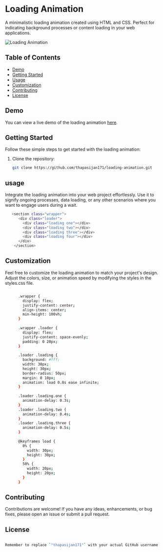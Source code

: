 # Loading Animation

A minimalistic loading animation created using HTML and CSS. Perfect for indicating background processes or content loading in your web applications.

![Loading Animation](preview.gif)

## Table of Contents

- [Demo](#demo)
- [Getting Started](#getting-started)
- [Usage](#usage)
- [Customization](#customization)
- [Contributing](#contributing)
- [License](#license)

## Demo

You can view a live demo of the loading animation [here](#).

## Getting Started

Follow these simple steps to get started with the loading animation:

1. Clone the repository:

   ```bash
   git clone https://github.com/thapasijan171/loading-animation.git

## usage

Integrate the loading animation into your web project effortlessly. Use it to signify ongoing processes, data loading, or any other scenarios where you want to engage users during a wait.


```bash
   <section class="wrapper">
      <div class="loader">
        <div class="loading one"></div>
        <div class="loading two"></div>
        <div class="loading three"></div>
        <div class="loading four"></div>
      </div>
    </section>
```

## Customization

Feel free to customize the loading animation to match your project's design. Adjust the colors, size, or animation speed by modifying the styles in the styles.css file.

```bash

      .wrapper {
        display: flex;
        justify-content: center;
        align-items: center;
        min-height: 100vh;
      }
      
      .wrapper .loader {
        display: flex;
        justify-content: space-evenly;
        padding: 0 20px;
      }
      
      .loader .loading {
        background: #fff;
        width: 30px;
        height: 30px;
        border-radius: 50px;
        margin: 0 10px;
        animation: load 0.8s ease infinite;
      }
      
      .loader .loading.one {
        animation-delay: 0.3s;
      }
      .loader .loading.two {
        animation-delay: 0.4s;
      }
      .loader .loading.three {
        animation-delay: 0.5s;
      }
      
      @keyframes load {
        0% {
          width: 30px;
          height: 30px;
        }
        50% {
          width: 20px;
          height: 20px;
        }
      }
```

## Contributing

Contributions are welcome! If you have any ideas, enhancements, or bug fixes, please open an issue or submit a pull request.

## License

```bash

Remember to replace `"thapasijan171"` with your actual GitHub username in the clone URL and provide a live demo link if available. This README includes more detailed sections, making it a comprehensive guide for users and potential contributors.


```

